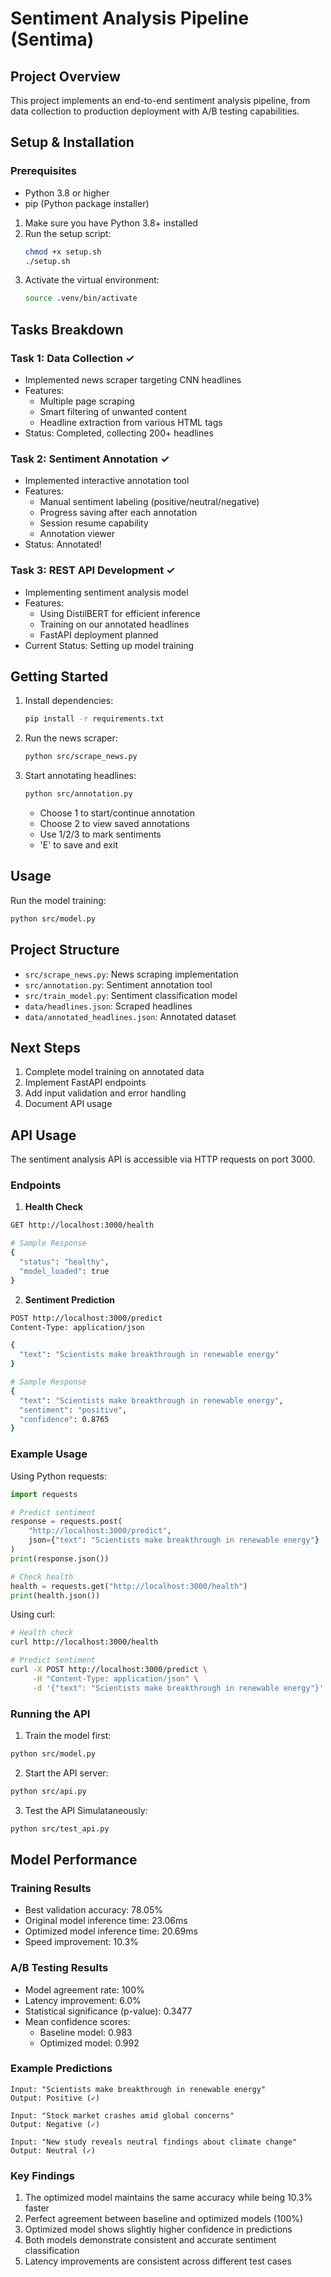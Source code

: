# Sentiment Analysis Pipeline (Sentima)

## Project Overview
This project implements an end-to-end sentiment analysis pipeline, from data collection to production deployment with A/B testing capabilities.

## Setup & Installation

### Prerequisites
- Python 3.8 or higher
- pip (Python package installer)

1. Make sure you have Python 3.8+ installed
2. Run the setup script:
   ```bash
   chmod +x setup.sh
   ./setup.sh
   ```
3. Activate the virtual environment:
   ```bash
   source .venv/bin/activate
   ```

## Tasks Breakdown

### Task 1: Data Collection ✓
- Implemented news scraper targeting CNN headlines
- Features:
  - Multiple page scraping
  - Smart filtering of unwanted content
  - Headline extraction from various HTML tags
- Status: Completed, collecting 200+ headlines

### Task 2: Sentiment Annotation ✓
- Implemented interactive annotation tool
- Features:
  - Manual sentiment labeling (positive/neutral/negative)
  - Progress saving after each annotation
  - Session resume capability
  - Annotation viewer
- Status: Annotated!

### Task 3: REST API Development ✓
- Implementing sentiment analysis model
- Features:
  - Using DistilBERT for efficient inference
  - Training on our annotated headlines
  - FastAPI deployment planned
- Current Status: Setting up model training

## Getting Started
1. Install dependencies:
   ```bash
   pip install -r requirements.txt
   ```
2. Run the news scraper:
   ```bash
   python src/scrape_news.py
   ```
3. Start annotating headlines:
   ```bash
   python src/annotation.py
   ```
   - Choose 1 to start/continue annotation
   - Choose 2 to view saved annotations
   - Use 1/2/3 to mark sentiments
   - 'E' to save and exit

## Usage

Run the model training:
```bash
python src/model.py
```

## Project Structure
- `src/scrape_news.py`: News scraping implementation
- `src/annotation.py`: Sentiment annotation tool
- `src/train_model.py`: Sentiment classification model
- `data/headlines.json`: Scraped headlines
- `data/annotated_headlines.json`: Annotated dataset

## Next Steps
1. Complete model training on annotated data
2. Implement FastAPI endpoints
3. Add input validation and error handling
4. Document API usage

## API Usage

The sentiment analysis API is accessible via HTTP requests on port 3000.

### Endpoints

1. **Health Check**
```bash
GET http://localhost:3000/health

# Sample Response
{
  "status": "healthy",
  "model_loaded": true
}
```

2. **Sentiment Prediction**
```bash
POST http://localhost:3000/predict
Content-Type: application/json

{
  "text": "Scientists make breakthrough in renewable energy"
}

# Sample Response
{
  "text": "Scientists make breakthrough in renewable energy",
  "sentiment": "positive",
  "confidence": 0.8765
}
```

### Example Usage

Using Python requests:
```python
import requests

# Predict sentiment
response = requests.post(
    "http://localhost:3000/predict",
    json={"text": "Scientists make breakthrough in renewable energy"}
)
print(response.json())

# Check health
health = requests.get("http://localhost:3000/health")
print(health.json())
```

Using curl:
```bash
# Health check
curl http://localhost:3000/health

# Predict sentiment
curl -X POST http://localhost:3000/predict \
     -H "Content-Type: application/json" \
     -d '{"text": "Scientists make breakthrough in renewable energy"}'
```

### Running the API

1. Train the model first:
```bash
python src/model.py
```

2. Start the API server:
```bash
python src/api.py
```

3. Test the API Simulataneously:
```bash
python src/test_api.py
```

## Model Performance

### Training Results
- Best validation accuracy: 78.05%
- Original model inference time: 23.06ms
- Optimized model inference time: 20.69ms
- Speed improvement: 10.3%

### A/B Testing Results
- Model agreement rate: 100%
- Latency improvement: 6.0%
- Statistical significance (p-value): 0.3477
- Mean confidence scores:
  - Baseline model: 0.983
  - Optimized model: 0.992

### Example Predictions
```
Input: "Scientists make breakthrough in renewable energy"
Output: Positive (✓)

Input: "Stock market crashes amid global concerns"
Output: Negative (✓)

Input: "New study reveals neutral findings about climate change"
Output: Neutral (✓)
```

### Key Findings
1. The optimized model maintains the same accuracy while being 10.3% faster
2. Perfect agreement between baseline and optimized models (100%)
3. Optimized model shows slightly higher confidence in predictions
4. Both models demonstrate consistent and accurate sentiment classification
5. Latency improvements are consistent across different test cases


